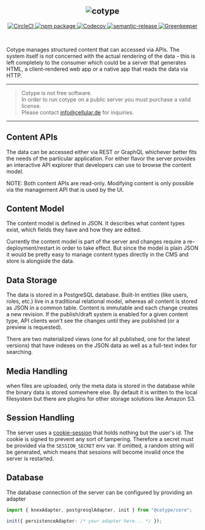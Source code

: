 <h2 align="center">
  <img src="https://cotype.dev/logo.svg" alt="cotype" />
</h2>

<p align="center">
  <a href="https://circleci.com/gh/cotype/core/tree/master">
    <img src="https://img.shields.io/circleci/project/github/cotype/core/master.svg" alt="CircleCI">
  </a>
  <a href="https://www.npmjs.com/package/@cotype/core">
    <img src="https://img.shields.io/npm/v/@cotype/core.svg" alt="npm package">
  </a>
  <a href="https://codecov.io/gh/cotype/core/">
    <img src="https://img.shields.io/codecov/c/gh/cotype/core/master.svg" alt="Codecov">
  </a>
  <a href="https://github.com/semantic-release/semantic-release">
    <img src="https://img.shields.io/badge/%20%20%F0%9F%93%A6%F0%9F%9A%80-semantic--release-e10079.svg" alt="semantic-release">
  </a>
  <a href="https://greenkeeper.io/">
    <img src="https://badges.greenkeeper.io/cotype/core.svg" alt="Greenkeeper">
  </a>
</p>
<p>&nbsp;</p>

Cotype manages structured content that can accessed via APIs.
The system itself is not concerned with the actual rendering of the data - this is left completely to the consumer which could be a server that generates HTML, a client-rendered web app or a native app that reads the data via HTTP.

---

> Cotype is not free software.  
> In order to run cotype on a public server you must purchase a valid license.  
> Please contact info@cellular.de for inquiries.

---

## Content APIs

The data can be accessed either via REST or GraphQL whichever better fits the needs of the particular application. For either flavor the server provides an interactive API explorer that developers can use to browse the content model.

NOTE: Both content APIs are read-only. Modifying content is only possible via the management API that is used by the UI.

## Content Model

The content model is defined in JSON. It describes what content types exist, which fields they have and how they are edited.

Currently the content model is part of the server and changes require a re-deployment/restart in order to take effect. But since the model is plain JSON it would be pretty easy to manage content types directly in the CMS and store is alongside the data.

## Data Storage

The data is stored in a PostgreSQL database. Built-In entities (like users, roles, etc.) live in a traditional relational model, whereas all content is stored as JSON in a common table. Content is immutable and each change creates a new revision. If the publish/draft system is enabled for a given content type, API clients won't see the changes until they are published (or a preview is requested).

There are two materialized views (one for all published, one for the latest versions) that have indexes on the JSON data as well as a full-text index for searching.

## Media Handling

when files are uploaded, only the meta data is stored in the database while the binary data is stored somewhere else. By default it is written to the local filesystem but there are plugins for other storage solutions like Amazon S3.

## Session Handling

The server uses a [cookie-session](https://github.com/expressjs/cookie-session) that holds nothing but the user's id. The cookie is signed to prevent any sort of tampering. Therefore a secret must be provided via the `SESSION_SECRET` env var. If omitted, a random string will be generated, which means that sessions will become invalid once the server is restarted.

## Database

The database connection of the server can be configured by providing an adapter

```ts
import { knexAdapter, postgresqlAdapter, init } from "@cotype/core";

init({ persistenceAdapter: /* your adapter here... */ });
```
